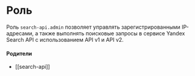 # Роль

Роль `search-api.admin` позволяет управлять зарегистрированными IP-адресами, а также выполнять поисковые запросы в сервисе Yandex Search API с использованием API v1 и API v2.


#### Родители

- [[search-api]]
